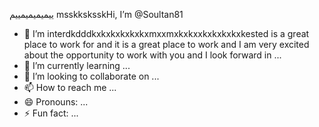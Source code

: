 ييميميميمييم msskksksskHi, I’m @Soultan81
- 👀 I’m interdkdddkxkxkxkxkxkxmxxmxkxkxxkxkxkxkxkested is a great place to work for and it is a great place to work and I am very excited about the opportunity to work with you and I look forward in ...
- 🌱 I’m currently learning ...
- 💞️ I’m looking to collaborate on ...
- 📫 How to reach me ...
- 😄 Pronouns: ...
- ⚡ Fun fact: ...

<!---
Soultan81/Soultan81 is a ✨ special ✨ repository because its `README.md` (this file) appears on your GitHub profile.
You can click the Preview link to take a look at your changes.
--->
